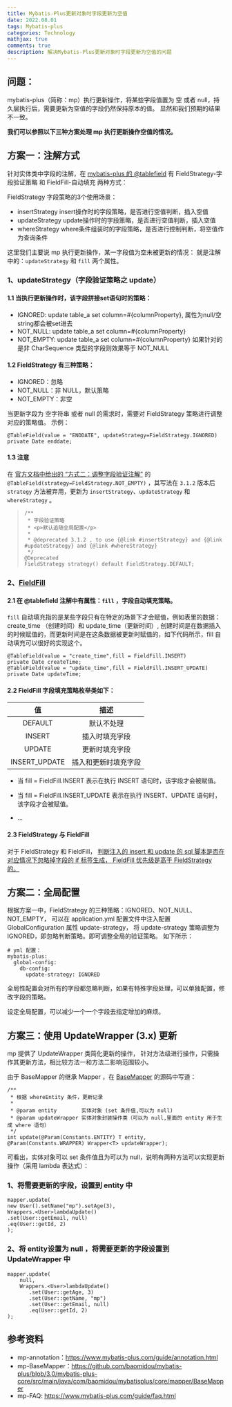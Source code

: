 ```yaml
---
title: Mybatis-Plus更新对象时字段更新为空值
date: 2022.08.01 
tags: Mybatis-plus
categories: Technology  
mathjax: true
comments: true
description: 解决Mybatis-Plus更新对象时字段更新为空值的问题
---
```


## 问题：
mybatis-plus（简称：mp）执行更新操作，将某些字段值置为 空 或者 null，持久层执行后，需要更新为空值的字段仍然保持原本的值。 
显然和我们预期的结果不一致。

**我们可以参照以下三种方案处理 mp 执行更新操作空值的情况。**

## 方案一：注解方式
针对实体类中字段的注解，在 [mybatis-plus 的 @tablefield](https://www.mybatis-plus.com/guide/annotation.html#tablefield)
有 FieldStrategy-字段验证策略 和 FieldFill-自动填充 两种方式：

FieldStrategy 字段策略的3个使用场景：
- insertStrategy insert操作时的字段策略，是否进行空值判断，插入空值
- updateStrategy update操作时的字段策略，是否进行空值判断，插入空值
- whereStrategy where条件组装时的字段策略，是否进行控制判断，将空值作为查询条件

这里我们主要说 mp 执行更新操作，某一字段值为空未被更新的情况：
就是注解中的：`updateStrategy` 和 `fill` 两个属性。

### 1、updateStrategy（字段验证策略之 update）

#### 1.1 当执行更新操作时，该字段拼接set语句时的策略：
* IGNORED: update table_a set column=#{columnProperty}, 属性为null/空string都会被set进去
* NOT_NULL: update table_a set <if test="columnProperty != null">column=#{columnProperty}</if>
* NOT_EMPTY: update table_a set <if test="columnProperty != null and columnProperty!=''">column=#{columnProperty}</if> 如果针对的是非 CharSequence 类型的字段则效果等于 NOT_NULL

#### 1.2 FieldStrategy 有三种策略：
- IGNORED：忽略
- NOT_NULL：非 NULL，默认策略
- NOT_EMPTY：非空

当更新字段为 空字符串 或者 null 的需求时，需要对 FieldStrategy 策略进行调整对应的策略值。
示例：
```
@TableField(value = "ENDDATE", updateStrategy=FieldStrategy.IGNORED)
private Date enddate;
```

#### 1.3 注意
在 [官方文档中给出的 “方式二：调整字段验证注解”](https://www.mybatis-plus.com/guide/faq.html#%E6%8F%92%E5%85%A5%E6%88%96%E6%9B%B4%E6%96%B0%E7%9A%84%E5%AD%97%E6%AE%B5%E6%9C%89-%E7%A9%BA%E5%AD%97%E7%AC%A6%E4%B8%B2-%E6%88%96%E8%80%85-null) 
的 `@TableField(strategy=FieldStrategy.NOT_EMPTY)` ，其写法在 `3.1.2` 版本后 `strategy` 方法被弃用，更新为 `insertStrategy`、`updateStrategy` 和 `whereStrategy` 。

>     /**
>      * 字段验证策略
>      * <p>默认追随全局配置</p>
>      *
>      * @deprecated 3.1.2 , to use {@link #insertStrategy} and {@link #updateStrategy} and {@link #whereStrategy}
>      */
>     @Deprecated
>     FieldStrategy strategy() default FieldStrategy.DEFAULT;

### 2、[FieldFill](https://www.mybatis-plus.com/guide/annotation.html#fieldfill)

#### 2.1 在 @tablefield 注解中有属性：`fill` ，字段自动填充策略。

`fill` 自动填充指的是某些字段只有在特定的场景下才会赋值，例如表里的数据：create_time （创建时间）和 update_time（更新时间）, 
创建时间是在数据插入的时候赋值的，而更新时间是在这条数据被更新时赋值的，如下代码所示，fill 自动填充可以很好的实现这个。

```
@TableField(value = "create_time",fill = FieldFill.INSERT)
private Date createTime;
@TableField(value = "update_time",fill = FieldFill.INSERT_UPDATE)
private Date updateTime;
```

#### 2.2 FieldFill 字段填充策略枚举类如下：

|       值       |     描述     |
|:-------------:|:----------:|
|    DEFAULT    |   默认不处理    |
|    INSERT     |  插入时填充字段   |
|    UPDATE     |  更新时填充字段   |
| INSERT_UPDATE | 插入和更新时填充字段 |

- 当 fill = FieldFill.INSERT 表示在执行 INSERT 语句时，该字段才会被赋值。

- 当 fill = FieldFill.INSERT_UPDATE 表示在执行 INSERT、UPDATE 语句时，该字段才会被赋值。

- ...

#### 2.3 FieldStrategy 与 FieldFill 
对于 FieldStrategy 和 FieldFill，
[判断注入的 insert 和 update 的 sql 脚本是否在对应情况下忽略掉字段的 if 标签生成，
FieldFill 优先级是高于 FieldStrategy 的。](https://github.com/baomidou/mybatis-plus/blob/3.0/mybatis-plus-annotation/src/main/java/com/baomidou/mybatisplus/annotation/FieldFill.java#L24)

## 方案二：全局配置
根据方案一中，FieldStrategy 的三种策略：IGNORED、NOT_NULL、NOT_EMPTY，
可以在 application.yml 配置文件中注入配置 GlobalConfiguration 属性 update-strategy，
将 update-strategy 策略调整为 IGNORED，即忽略判断策略。即可调整全局的验证策略。
如下所示：

```
# yml 配置：
mybatis-plus:
  global-config:
    db-config:
      update-strategy: IGNORED
```

全局性配置会对所有的字段都忽略判断，如果有特殊字段处理，可以单独配置，修改字段的策略。

设定全局配置，可以减少一个一个字段去指定增加的麻烦。

## 方案三：使用 UpdateWrapper (3.x) 更新
mp 提供了 UpdateWrapper 类简化更新的操作，
针对方法级进行操作，只需操作其更新方法，相比较方法一和方法二影响范围较小。

由于 BaseMapper 的继承 Mapper ，在 [BaseMapper](https://github.com/baomidou/mybatis-plus/blob/3.0/mybatis-plus-core/src/main/java/com/baomidou/mybatisplus/core/mapper/BaseMapper.java#L143)
的源码中写道：
```
/**
 * 根据 whereEntity 条件，更新记录
 *
 * @param entity        实体对象 (set 条件值,可以为 null)
 * @param updateWrapper 实体对象封装操作类（可以为 null,里面的 entity 用于生成 where 语句）
 */
int update(@Param(Constants.ENTITY) T entity, @Param(Constants.WRAPPER) Wrapper<T> updateWrapper);
```

可看出，实体对象可以 set 条件值且为可以为 null，说明有两种方法可以实现更新操作（采用 lambda 表达式）：

### 1、将需要更新的字段，设置到 entity 中
```
mapper.update(
new User().setName("mp").setAge(3),
Wrappers.<User>lambdaUpdate()
.set(User::getEmail, null)
.eq(User::getId, 2)
);
```

### 2、将 entity设置为 null ，将需要更新的字段设置到 UpdateWrapper 中
```
mapper.update(
    null,
    Wrappers.<User>lambdaUpdate()
       .set(User::getAge, 3)
       .set(User::getName, "mp")
       .set(User::getEmail, null)
       .eq(User::getId, 2)
);
```

## 参考资料

* mp-annotation：https://www.mybatis-plus.com/guide/annotation.html
* mp-BaseMapper：https://github.com/baomidou/mybatis-plus/blob/3.0/mybatis-plus-core/src/main/java/com/baomidou/mybatisplus/core/mapper/BaseMapper
* mp-FAQ: https://www.mybatis-plus.com/guide/faq.html